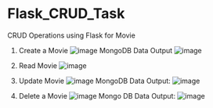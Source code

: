 # Flask_CRUD_Task
CRUD Operations using Flask for Movie
1. Create a Movie
![image](https://user-images.githubusercontent.com/72245900/194820895-3b4c673a-41f7-4e84-bf9b-0deec7efb490.png)
MongoDB Data Output
![image](https://user-images.githubusercontent.com/72245900/194820666-e7226b20-5f01-4db5-9926-c4f216e9f5b0.png)

2. Read Movie
![image](https://user-images.githubusercontent.com/72245900/194820799-b4eb5985-c25d-4c5e-9d52-71fcd0a0fb84.png)

3. Update Movie
![image](https://user-images.githubusercontent.com/72245900/194821296-21d2639f-ae2f-4065-a762-d7c114c7acad.png)
MongoDB Data Output:
![image](https://user-images.githubusercontent.com/72245900/194821394-32cb18d4-55ed-441d-8da3-518a965b7b61.png)

4. Delete a Movie
![image](https://user-images.githubusercontent.com/72245900/194821501-362b4baa-3c21-4e30-88aa-2001194b7e50.png)
Mongo DB Data Output:
![image](https://user-images.githubusercontent.com/72245900/194821560-134568a1-963e-47a1-bb03-c695f780b091.png)
